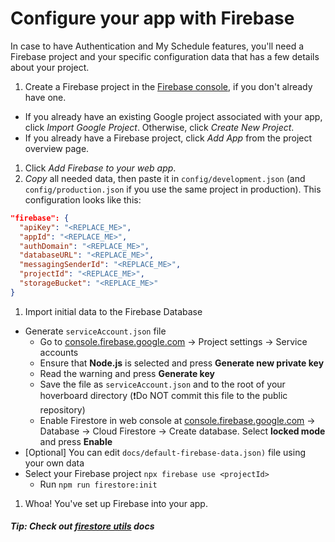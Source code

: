 # Configure your app with Firebase

In case to have Authentication and My Schedule features, you'll need a Firebase project and your specific configuration data that has a few details about your project.

1. Create a Firebase project in the [Firebase console](https://console.firebase.google.com/), if you don't already have one.

- If you already have an existing Google project associated with your app, click _Import Google Project_. Otherwise, click _Create New Project_.
- If you already have a Firebase project, click _Add App_ from the project overview page.

1. Click _Add Firebase to your web app_.
1. _Copy_ all needed data, then paste it in `config/development.json` (and `config/production.json` if you use the same project in production). This configuration looks like this:

```json
"firebase": {
  "apiKey": "<REPLACE_ME>",
  "appId": "<REPLACE_ME>",
  "authDomain": "<REPLACE_ME>",
  "databaseURL": "<REPLACE_ME>",
  "messagingSenderId": "<REPLACE_ME>",
  "projectId": "<REPLACE_ME>",
  "storageBucket": "<REPLACE_ME>"
}
```

1. Import initial data to the Firebase Database

- Generate `serviceAccount.json` file
  - Go to [console.firebase.google.com](https://console.firebase.google.com) -> Project settings -> Service accounts
  - Ensure that **Node.js** is selected and press **Generate new private key**
  - Read the warning and press **Generate key**
  - Save the file as `serviceAccount.json` and to the root of your hoverboard directory (❗Do NOT commit this file to the public repository)
  - Enable Firestore in web console at [console.firebase.google.com](https://console.firebase.google.com) -> Database -> Cloud Firestore -> Create database. Select **locked mode** and press **Enable**
- [Optional] You can edit `docs/default-firebase-data.json)` file using your own data
- Select your Firebase project `npx firebase use <projectId>`
  - Run `npm run firestore:init`

1. Whoa! You've set up Firebase into your app.

##### Tip: Check out [firestore utils](firebase-utils.md) docs
